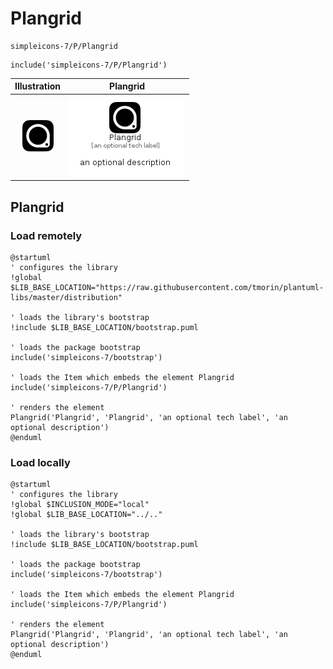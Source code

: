 # Plangrid


```text
simpleicons-7/P/Plangrid
```

```text
include('simpleicons-7/P/Plangrid')
```



| Illustration | Plangrid |
| :---: | :---: |
| ![illustration for Illustration](../../simpleicons-7/P/Plangrid.png) | ![illustration for Plangrid](../../simpleicons-7/P/Plangrid.Local.png) |




## Plangrid

### Load remotely
```plantuml
@startuml
' configures the library
!global $LIB_BASE_LOCATION="https://raw.githubusercontent.com/tmorin/plantuml-libs/master/distribution"

' loads the library's bootstrap
!include $LIB_BASE_LOCATION/bootstrap.puml

' loads the package bootstrap
include('simpleicons-7/bootstrap')

' loads the Item which embeds the element Plangrid
include('simpleicons-7/P/Plangrid')

' renders the element
Plangrid('Plangrid', 'Plangrid', 'an optional tech label', 'an optional description')
@enduml
```

### Load locally
```plantuml
@startuml
' configures the library
!global $INCLUSION_MODE="local"
!global $LIB_BASE_LOCATION="../.."

' loads the library's bootstrap
!include $LIB_BASE_LOCATION/bootstrap.puml

' loads the package bootstrap
include('simpleicons-7/bootstrap')

' loads the Item which embeds the element Plangrid
include('simpleicons-7/P/Plangrid')

' renders the element
Plangrid('Plangrid', 'Plangrid', 'an optional tech label', 'an optional description')
@enduml
```

